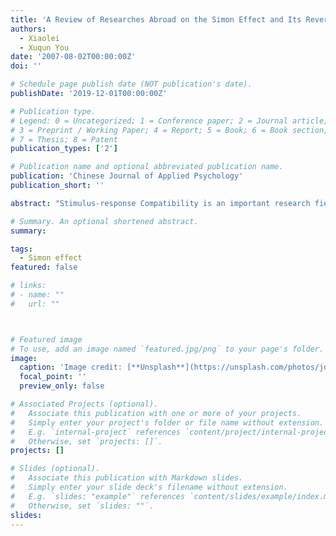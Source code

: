 ```yaml
---
title: 'A Review of Researches Abroad on the Simon Effect and Its Reversal'
authors:
  - Xiaolei
  - Xuqun You
date: '2007-08-02T00:00:00Z'
doi: ''

# Schedule page publish date (NOT publication's date).
publishDate: '2019-12-01T00:00:00Z'

# Publication type.
# Legend: 0 = Uncategorized; 1 = Conference paper; 2 = Journal article;
# 3 = Preprint / Working Paper; 4 = Report; 5 = Book; 6 = Book section;
# 7 = Thesis; 8 = Patent
publication_types: ['2']

# Publication name and optional abbreviated publication name.
publication: 'Chinese Journal of Applied Psychology'
publication_short: ''

abstract: "Stimulus-response Compatibility is an important research field in contemporary psychology.The Simon effect is a typical spatial stimulus-response compatibility phenomenon.The paper reviews the studies abroad on the functional mechanism of this phenomenon in recent years by means of experimental researches,explains the traditional theories about Simon effect,the display-control arrangement correspondence hypothesis and the logical recoding theory about its reversal,and analyzes some discussions on this question.Then from the spatial attention and psycho-physiological perspective,the paperfurther explores the functional mechanism of the Simon effect and its reversal."

# Summary. An optional shortened abstract.
summary: 

tags:
  - Simon effect
featured: false

# links:
# - name: ""
#   url: ""



# Featured image
# To use, add an image named `featured.jpg/png` to your page's folder.
image:
  caption: 'Image credit: [**Unsplash**](https://unsplash.com/photos/jdD8gXaTZsc)'
  focal_point: ''
  preview_only: false

# Associated Projects (optional).
#   Associate this publication with one or more of your projects.
#   Simply enter your project's folder or file name without extension.
#   E.g. `internal-project` references `content/project/internal-project/index.md`.
#   Otherwise, set `projects: []`.
projects: []

# Slides (optional).
#   Associate this publication with Markdown slides.
#   Simply enter your slide deck's filename without extension.
#   E.g. `slides: "example"` references `content/slides/example/index.md`.
#   Otherwise, set `slides: ""`.
slides:
---
```


